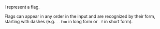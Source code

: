 I represent a flag.

Flags can appear in any order in the input and are recognized by their form, starting with dashes (e.g. `--foo` in long form or `-f` in short form).